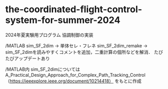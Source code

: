 # the-coordinated-flight-control-system-for-summer-2024
 
2024年夏実験用プログラム
協調制御の実装

/MATLAB
sim_SF_2dim -> 単体セレ・フレネ
sim_SF_2dim_remake -> sim_SF_2dimを読みやすくコメントを追加，二重計算の個所などを解消．
たびたびアップデートあり

/MATLAB内 sim_SF_2dimについてはA_Practical_Design_Approach_for_Complex_Path_Tracking_Control （https://ieeexplore.ieee.org/document/10214418） をもとに作成
